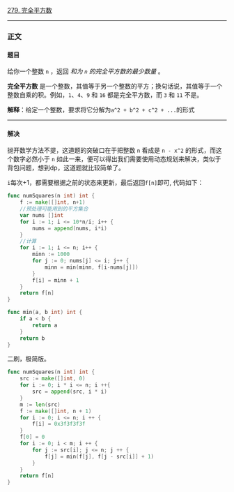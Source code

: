 [279. 完全平方数](https://leetcode.cn/problems/perfect-squares/)

---

### 正文

#### 题目

给你一个整数 `n` ，返回 *和为 `n` 的完全平方数的最少数量* 。

**完全平方数** 是一个整数，其值等于另一个整数的平方；换句话说，其值等于一个整数自乘的积。例如，`1`、`4`、`9` 和 `16` 都是完全平方数，而 `3` 和 `11` 不是。

**解释**：给定一个整数，要求将它分解为`a^2 + b^2 + c^2 + ...`的形式

----

#### 解决

抛开数学方法不提，这道题的突破口在于把整数 `n` 看成是 `n - x^2` 的形式，而这个数字必然小于 `n` 如此一来，便可以得出我们需要使用动态规划来解决，类似于背包问题，想到dp，这道题就比较简单了。

`i`每次+1，都需要根据之前的状态来更新，最后返回`f[n]`即可, 代码如下：

```go
func numSquares(n int) int {
    f := make([]int, n+1)
    //预处理可能用到的平方集合
    var nums []int
	for i := 1; i <= 10*n/i; i++ {
		nums = append(nums, i*i)
	}
    //计算
    for i := 1; i <= n; i++ {
        minn := 1000
        for j := 0; nums[j] <= i; j++ {
            minn = min(minn, f[i-nums[j]])
        }
        f[i] = minn + 1
    }
    return f[n]
}

func min(a, b int) int {
    if a < b {
        return a
    }
    return b
}
```

二刷，极简版。

```go
func numSquares(n int) int {
    src := make([]int, 0)
    for i := 0; i * i <= n; i ++{
        src = append(src, i * i)
    }
    m := len(src)
    f := make([]int, n + 1)
    for i := 0; i <= n; i ++ {
        f[i] = 0x3f3f3f3f
    }
    f[0] = 0
    for i := 0; i < m; i ++ {
        for j := src[i]; j <= n; j ++ {
            f[j] = min(f[j], f[j - src[i]] + 1)
        }
    }
    return f[n]
}
```

